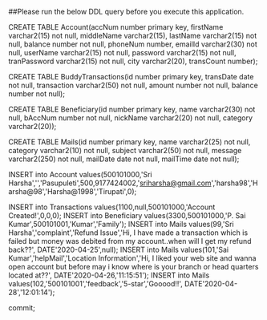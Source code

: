 ##Please run the below DDL query before you execute this application.  

CREATE TABLE Account(accNum number primary key,
firstName varchar2(15) not null,
middleName varchar2(15),
lastName varchar2(15) not null,
balance number not null,
phoneNum number,
emailId varchar2(30) not null,
userName varchar2(15) not null,
password varchar2(15) not null,
tranPassword varchar2(15) not null,
city varchar2(20),
transCount number);

CREATE TABLE BuddyTransactions(id number primary key,
transDate date not null,
transaction varchar2(50) not null,
amount number not null,
balance number not null);

CREATE TABLE Beneficiary(id number primary key,
name varchar2(30) not null,
bAccNum number not null,
nickName varchar2(20) not null,
category varchar2(20));

CREATE TABLE Mails(id number primary key,
name varchar2(25) not null,
category varchar2(10) not null,
subject varchar2(50) not null,
message varchar2(250) not null,
mailDate date not null,
mailTime date not null);



INSERT into Account values(500101000,'Sri Harsha','','Pasupuleti',500,9177424002,'sriharsha@gmail.com','harsha98','Harsha@98','Harsha@1998','Tirupati',0);

INSERT into Transactions values(1100,null,500101000,'Account Created!',0,0,0);
INSERT into Beneficiary values(3300,500101000,'P. Sai Kumar',500101001,'Kumar','Family');
INSERT into Mails values(99,'Sri Harsha','complaint','Refund Issue','Hi, I have made a transaction which is failed but money was debited from my account..when will I get my refund back??', DATE'2020-04-25',null);
INSERT into Mails values(101,'Sai Kumar','helpMail','Location Information','Hi, I liked your web site and wanna open account but before may i know where is your branch or head quarters located at??', DATE'2020-04-26,'11:15:51');
INSERT into Mails values(102,'500101001','feedback','5-star','Gooood!!', DATE'2020-04-28','12:01:14');

commit;